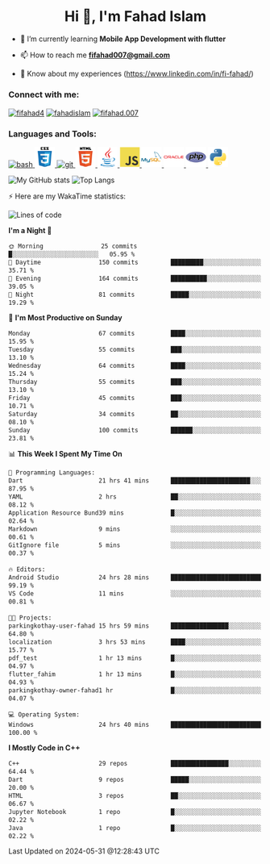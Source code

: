 <h1 align="center">Hi 👋, I'm Fahad Islam</h1>


- 🌱 I’m currently learning **Mobile App Development with flutter**

- 📫 How to reach me **fifahad007@gmail.com**

- 📄 Know about my experiences (https://www.linkedin.com/in/fi-fahad/)

<h3 align="left">Connect with me:</h3>
<p align="left">
<a href="https://twitter.com/fifahad4" target="blank"><img align="center" src="https://raw.githubusercontent.com/rahuldkjain/github-profile-readme-generator/master/src/images/icons/Social/twitter.svg" alt="fifahad4" height="30" width="40" /></a>
<a href="https://www.linkedin.com/in/fi-fahad/" target="blank"><img align="center" src="https://raw.githubusercontent.com/rahuldkjain/github-profile-readme-generator/master/src/images/icons/Social/linked-in-alt.svg" alt="fahadislam" height="30" width="40" /></a>
<a href="https://fb.com/fifahad.007" target="blank"><img align="center" src="https://raw.githubusercontent.com/rahuldkjain/github-profile-readme-generator/master/src/images/icons/Social/facebook.svg" alt="fifahad.007" height="30" width="40" /></a>
</p>

<h3 align="left">Languages and Tools:</h3>
<p align="left"> <a href="https://www.gnu.org/software/bash/" target="_blank" rel="noreferrer"> <img src="https://www.vectorlogo.zone/logos/gnu_bash/gnu_bash-icon.svg" alt="bash" width="40" height="40"/> </a> <a href="https://www.w3schools.com/css/" target="_blank" rel="noreferrer"> <img src="https://raw.githubusercontent.com/devicons/devicon/master/icons/css3/css3-original-wordmark.svg" alt="css3" width="40" height="40"/> </a> <a href="https://git-scm.com/" target="_blank" rel="noreferrer"> <img src="https://www.vectorlogo.zone/logos/git-scm/git-scm-icon.svg" alt="git" width="40" height="40"/> </a> <a href="https://www.w3.org/html/" target="_blank" rel="noreferrer"> <img src="https://raw.githubusercontent.com/devicons/devicon/master/icons/html5/html5-original-wordmark.svg" alt="html5" width="40" height="40"/> </a> <a href="https://www.java.com" target="_blank" rel="noreferrer"> <img src="https://raw.githubusercontent.com/devicons/devicon/master/icons/java/java-original.svg" alt="java" width="40" height="40"/> </a> <a href="https://developer.mozilla.org/en-US/docs/Web/JavaScript" target="_blank" rel="noreferrer"> <img src="https://raw.githubusercontent.com/devicons/devicon/master/icons/javascript/javascript-original.svg" alt="javascript" width="40" height="40"/> </a> <a href="https://www.mysql.com/" target="_blank" rel="noreferrer"> <img src="https://raw.githubusercontent.com/devicons/devicon/master/icons/mysql/mysql-original-wordmark.svg" alt="mysql" width="40" height="40"/> </a> <a href="https://www.oracle.com/" target="_blank" rel="noreferrer"> <img src="https://raw.githubusercontent.com/devicons/devicon/master/icons/oracle/oracle-original.svg" alt="oracle" width="40" height="40"/> </a> <a href="https://www.php.net" target="_blank" rel="noreferrer"> <img src="https://raw.githubusercontent.com/devicons/devicon/master/icons/php/php-original.svg" alt="php" width="40" height="40"/> </a> <a href="https://www.python.org" target="_blank" rel="noreferrer"> <img src="https://raw.githubusercontent.com/devicons/devicon/master/icons/python/python-original.svg" alt="python" width="40" height="40"/> </a> </p>

![My GitHub stats](https://github-readme-stats.vercel.app/api?username=Fahaddada47&show_icons=true&theme=radical)
![Top Langs](https://github-readme-stats.vercel.app/api/top-langs/?username=Fahaddada47&layout=donut)


⚡ Here are my WakaTime statistics:

<!--START_SECTION:waka-->
![Lines of code](https://img.shields.io/badge/From%20Hello%20World%20I%27ve%20Written-701.3%20thousand%20lines%20of%20code-blue)

**I'm a Night 🦉** 

```text
🌞 Morning                25 commits          █░░░░░░░░░░░░░░░░░░░░░░░░   05.95 % 
🌆 Daytime                150 commits         █████████░░░░░░░░░░░░░░░░   35.71 % 
🌃 Evening                164 commits         ██████████░░░░░░░░░░░░░░░   39.05 % 
🌙 Night                  81 commits          █████░░░░░░░░░░░░░░░░░░░░   19.29 % 
```
📅 **I'm Most Productive on Sunday** 

```text
Monday                   67 commits          ████░░░░░░░░░░░░░░░░░░░░░   15.95 % 
Tuesday                  55 commits          ███░░░░░░░░░░░░░░░░░░░░░░   13.10 % 
Wednesday                64 commits          ████░░░░░░░░░░░░░░░░░░░░░   15.24 % 
Thursday                 55 commits          ███░░░░░░░░░░░░░░░░░░░░░░   13.10 % 
Friday                   45 commits          ███░░░░░░░░░░░░░░░░░░░░░░   10.71 % 
Saturday                 34 commits          ██░░░░░░░░░░░░░░░░░░░░░░░   08.10 % 
Sunday                   100 commits         ██████░░░░░░░░░░░░░░░░░░░   23.81 % 
```


📊 **This Week I Spent My Time On** 

```text
💬 Programming Languages: 
Dart                     21 hrs 41 mins      ██████████████████████░░░   87.95 % 
YAML                     2 hrs               ██░░░░░░░░░░░░░░░░░░░░░░░   08.12 % 
Application Resource Bund39 mins             █░░░░░░░░░░░░░░░░░░░░░░░░   02.64 % 
Markdown                 9 mins              ░░░░░░░░░░░░░░░░░░░░░░░░░   00.61 % 
GitIgnore file           5 mins              ░░░░░░░░░░░░░░░░░░░░░░░░░   00.37 % 

🔥 Editors: 
Android Studio           24 hrs 28 mins      █████████████████████████   99.19 % 
VS Code                  11 mins             ░░░░░░░░░░░░░░░░░░░░░░░░░   00.81 % 

🐱‍💻 Projects: 
parkingkothay-user-fahad 15 hrs 59 mins      ████████████████░░░░░░░░░   64.80 % 
localization             3 hrs 53 mins       ████░░░░░░░░░░░░░░░░░░░░░   15.77 % 
pdf_test                 1 hr 13 mins        █░░░░░░░░░░░░░░░░░░░░░░░░   04.97 % 
flutter_fahim            1 hr 13 mins        █░░░░░░░░░░░░░░░░░░░░░░░░   04.93 % 
parkingkothay-owner-fahad1 hr                █░░░░░░░░░░░░░░░░░░░░░░░░   04.07 % 

💻 Operating System: 
Windows                  24 hrs 40 mins      █████████████████████████   100.00 % 
```

**I Mostly Code in C++** 

```text
C++                      29 repos            ████████████████░░░░░░░░░   64.44 % 
Dart                     9 repos             █████░░░░░░░░░░░░░░░░░░░░   20.00 % 
HTML                     3 repos             ██░░░░░░░░░░░░░░░░░░░░░░░   06.67 % 
Jupyter Notebook         1 repo              █░░░░░░░░░░░░░░░░░░░░░░░░   02.22 % 
Java                     1 repo              █░░░░░░░░░░░░░░░░░░░░░░░░   02.22 % 
```




 Last Updated on 2024-05-31 @12:28:43 UTC
<!--END_SECTION:waka-->
